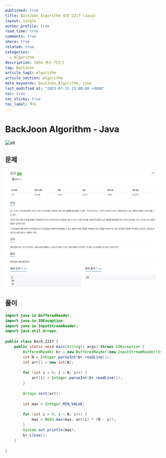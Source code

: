 ```yaml
---
published: true
title: BackJoon Algorithm 로프 2217 (Java)
layout: single
author_profile: true
read_time: true
comments: true
share: true
related: true
categories:
  - Algorithm
description: 1654 랜선 자르기
tag: BackJoon
article_tag1: Algorithm
article_section: Algorithm
meta_keywords: BackJoon,Algorithm, java
last_modified_at: "2023-07-15 13:00:00 +0800"
toc: true
toc_sticky: true
toc_label: 목차
---
```


# BackJoon Algorithm - Java

![alt](https://d2gd6pc034wcta.cloudfront.net/images/logo@2x.png)

## 문제

![alt](/assets/images/post/Algorithm/2217.png)

## 풀이

```java
import java.io.BufferedReader;
import java.io.IOException;
import java.io.InputStreamReader;
import java.util.Arrays;

public class Back_2217 {
    public static void main(String[] args) throws IOException {
        BufferedReader br = new BufferedReader(new InputStreamReader(System.in));
        int N = Integer.parseInt(br.readLine());
        int arr[] = new int[N];

        for (int i = 0; i < N; i++) {
            arr[i] = Integer.parseInt(br.readLine());
        }

        Arrays.sort(arr);

        int max = Integer.MIN_VALUE;

        for (int i = 0; i < N; i++) {
            max = Math.max(max, arr[i] * (N - i));
        }
        System.out.println(max);
        br.close();
    }

}



```
